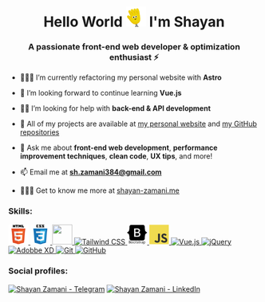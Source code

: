 <h1 align="center"> Hello World <img src="hand-wave.gif" width="40" height="40"> I'm Shayan</h1>
<h3 align="center">A passionate front-end web developer & optimization enthusiast ⚡</h3>

- 👨🏻‍💻 I’m currently refactoring my personal website with **Astro**

- 🌱 I’m looking forward to continue learning **Vue.js**

- 🤝🏼 I’m looking for help with **back-end & API development**

- 📁 All of my projects are available at [my personal website](https://shayan-zamani.netlify.app#portfolio) and [my GitHub repositories](https://github.com/ShayanTheNerd?tab=repositories)

- 💬 Ask me about **front-end web development**, **performance improvement techniques**, **clean code**, **UX tips**, and more!

- 📫 Email me at **sh.zamani384@gmail.com**

- 🙋🏼‍♂️ Get to know me more at [shayan-zamani.me](https://shayan-zamani.netlify.app#about)

<h3 align="left">Skills:</h3>
<p align="left"> <a href="https://html.spec.whatwg.org/multipage" target="_blank" rel="noreferrer"> <img src="https://raw.githubusercontent.com/devicons/devicon/master/icons/html5/html5-original-wordmark.svg" alt="HTML5" width="40" height="40"/> </a> <a href="https://developer.mozilla.org/en-US/docs/Web/CSS" target="_blank" rel="noreferrer"> <img src="https://raw.githubusercontent.com/devicons/devicon/master/icons/css3/css3-original-wordmark.svg" alt="CSS3" width="40" height="40"/> </a> <a href="https://sass-lang.com" target="_blank" rel="noreferrer"> <img src="https://avatars.githubusercontent.com/u/317889?s=280&v=4 alt="Sass" width="40" height="40"/> <a href="https://tailwindcss.com" target="_blank" rel="noreferrer"> <img src="https://www.vectorlogo.zone/logos/tailwindcss/tailwindcss-icon.svg" alt="Tailwind CSS" width="40" height="40"/> </a> <a href="https://getbootstrap.com" target="_blank" rel="noreferrer"> <img src="https://raw.githubusercontent.com/devicons/devicon/master/icons/bootstrap/bootstrap-plain-wordmark.svg" alt="Bootstrap" width="40" height="40"/> </a> <a href="https://developer.mozilla.org/en-US/docs/Web/JavaScript" target="_blank" rel="noreferrer"> <img src="https://raw.githubusercontent.com/devicons/devicon/master/icons/javascript/javascript-original.svg" alt="JavaScript" width="40" height="40"/> <a href="https://vuejs.org" target="_blank" rel="noreferrer"> <img src="https://upload.wikimedia.org/wikipedia/commons/thumb/9/95/Vue.js_Logo_2.svg/2367px-Vue.js_Logo_2.svg.png" alt="Vue.js" width="40" height="40"/> <a href="https://jquery.com" target="_blank" rel="noreferrer"> <img src="https://mohammadijoo.ir/image/jquery.png" alt="jQuery" width="40" height="40"/> </a> <a href="https://www.adobe.com/products/xd.html" target="_blank" rel="noreferrer"> <img src="https://cdn.worldvectorlogo.com/logos/adobe-xd.svg" alt="Adobbe XD" width="40" height="40"/> </a> </a> <a href="https://git-scm.com" target="_blank" rel="noreferrer"> <img src="https://www.vectorlogo.zone/logos/git-scm/git-scm-icon.svg" alt="Git" width="40" height="40"/> </a> <a href="https://github.com" target="_blank" rel="noreferrer"> <img src="https://github.githubassets.com/images/modules/logos_page/GitHub-Mark.png" alt="GitHub" width="40" height="40"/> </a> </p>

<h3 align="left">Social profiles:</h3>
<p align="left">
<a href="https://telegram.me/ShayanTheNerd" target="_blank"><img align="center" src="https://www.freepnglogos.com/uploads/telegram-logo-png-0.png" alt="Shayan Zamani - Telegram" height="40" width="40" /></a>
<a href="https://www.linkedin.com/in/shayan-zamani-506502228/" target="_blank"><img align="center" src="https://raw.githubusercontent.com/rahuldkjain/github-profile-readme-generator/master/src/images/icons/Social/linked-in-alt.svg" alt="Shayan Zamani - LinkedIn" height="40" width="40" /></a>
